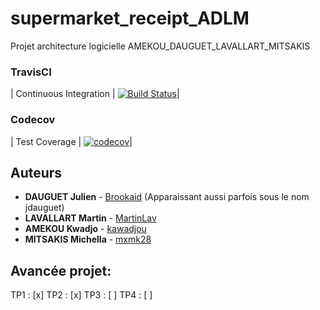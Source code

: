 # supermarket_receipt_ADLM


Projet architecture logicielle AMEKOU_DAUGUET_LAVALLART_MITSAKIS

### TravisCI
| Continuous Integration | [![Build Status](https://travis-ci.org/kawadjou/supermarket_receipt_ADLM.svg?branch=master)](https://travis-ci.org/kawadjou/supermarket_receipt_ADLM)|

### Codecov
| Test Coverage          | [![codecov](https://codecov.io/gh/kawadjou/supermarket_receipt_ADLM/branch/master/graph/badge.svg)](https://codecov.io/gh/kawadjou/supermarket_receipt_ADLM)|

 
## Auteurs

* **DAUGUET Julien** - [Brookaid](https://github.com/Brookaid) (Apparaissant aussi parfois sous le nom jdauguet)
* **LAVALLART Martin** - [MartinLav](https://github.com/MartinLav)
* **AMEKOU Kwadjo** - [kawadjou](https://github.com/kawadjou)
* **MITSAKIS Michella** - [mxmk28](https://github.com/mxmk28)

## Avancée projet:

TP1 : [x]
TP2 : [x]
TP3 : [ ]
TP4 : [ ]
